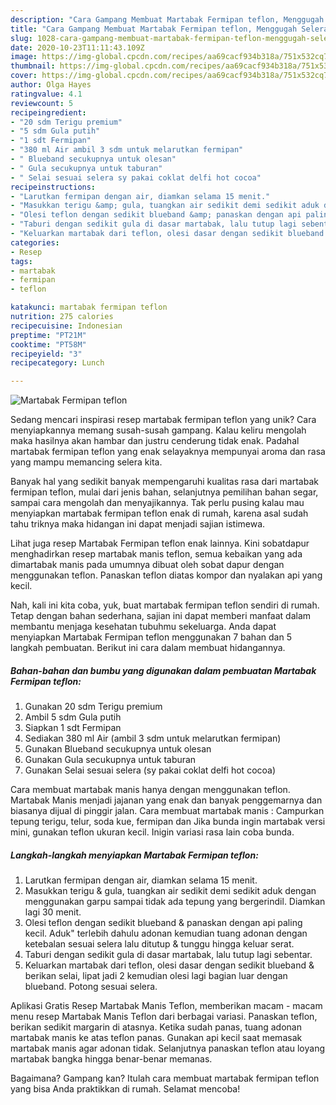 ```yaml
---
description: "Cara Gampang Membuat Martabak Fermipan teflon, Menggugah Selera"
title: "Cara Gampang Membuat Martabak Fermipan teflon, Menggugah Selera"
slug: 1028-cara-gampang-membuat-martabak-fermipan-teflon-menggugah-selera
date: 2020-10-23T11:11:43.109Z
image: https://img-global.cpcdn.com/recipes/aa69cacf934b318a/751x532cq70/martabak-fermipan-teflon-foto-resep-utama.jpg
thumbnail: https://img-global.cpcdn.com/recipes/aa69cacf934b318a/751x532cq70/martabak-fermipan-teflon-foto-resep-utama.jpg
cover: https://img-global.cpcdn.com/recipes/aa69cacf934b318a/751x532cq70/martabak-fermipan-teflon-foto-resep-utama.jpg
author: Olga Hayes
ratingvalue: 4.1
reviewcount: 5
recipeingredient:
- "20 sdm Terigu premium"
- "5 sdm Gula putih"
- "1 sdt Fermipan"
- "380 ml Air ambil 3 sdm untuk melarutkan fermipan"
- " Blueband secukupnya untuk olesan"
- " Gula secukupnya untuk taburan"
- " Selai sesuai selera sy pakai coklat delfi hot cocoa"
recipeinstructions:
- "Larutkan fermipan dengan air, diamkan selama 15 menit."
- "Masukkan terigu &amp; gula, tuangkan air sedikit demi sedikit aduk dengan menggunakan garpu sampai tidak ada tepung yang bergerindil. Diamkan lagi 30 menit."
- "Olesi teflon dengan sedikit blueband &amp; panaskan dengan api paling kecil. Aduk&#34; terlebih dahulu adonan kemudian tuang adonan dengan ketebalan sesuai selera lalu ditutup &amp; tunggu hingga keluar serat."
- "Taburi dengan sedikit gula di dasar martabak, lalu tutup lagi sebentar."
- "Keluarkan martabak dari teflon, olesi dasar dengan sedikit blueband &amp; berikan selai, lipat jadi 2 kemudian olesi lagi bagian luar dengan blueband. Potong sesuai selera."
categories:
- Resep
tags:
- martabak
- fermipan
- teflon

katakunci: martabak fermipan teflon 
nutrition: 275 calories
recipecuisine: Indonesian
preptime: "PT21M"
cooktime: "PT58M"
recipeyield: "3"
recipecategory: Lunch

---
```



![Martabak Fermipan teflon](https://img-global.cpcdn.com/recipes/aa69cacf934b318a/751x532cq70/martabak-fermipan-teflon-foto-resep-utama.jpg)

Sedang mencari inspirasi resep martabak fermipan teflon yang unik? Cara menyiapkannya memang susah-susah gampang. Kalau keliru mengolah maka hasilnya akan hambar dan justru cenderung tidak enak. Padahal martabak fermipan teflon yang enak selayaknya mempunyai aroma dan rasa yang mampu memancing selera kita.

Banyak hal yang sedikit banyak mempengaruhi kualitas rasa dari martabak fermipan teflon, mulai dari jenis bahan, selanjutnya pemilihan bahan segar, sampai cara mengolah dan menyajikannya. Tak perlu pusing kalau mau menyiapkan martabak fermipan teflon enak di rumah, karena asal sudah tahu triknya maka hidangan ini dapat menjadi sajian istimewa.

Lihat juga resep Martabak Fermipan teflon enak lainnya. Kini sobatdapur menghadirkan resep martabak manis teflon, semua kebaikan yang ada dimartabak manis pada umumnya dibuat oleh sobat dapur dengan menggunakan teflon. Panaskan teflon diatas kompor dan nyalakan api yang kecil.


Nah, kali ini kita coba, yuk, buat martabak fermipan teflon sendiri di rumah. Tetap dengan bahan sederhana, sajian ini dapat memberi manfaat dalam membantu menjaga kesehatan tubuhmu sekeluarga. Anda dapat menyiapkan Martabak Fermipan teflon menggunakan 7 bahan dan 5 langkah pembuatan. Berikut ini cara dalam membuat hidangannya.

<!--inarticleads1-->

##### Bahan-bahan dan bumbu yang digunakan dalam pembuatan Martabak Fermipan teflon:

1. Gunakan 20 sdm Terigu premium
1. Ambil 5 sdm Gula putih
1. Siapkan 1 sdt Fermipan
1. Sediakan 380 ml Air (ambil 3 sdm untuk melarutkan fermipan)
1. Gunakan  Blueband secukupnya untuk olesan
1. Gunakan  Gula secukupnya untuk taburan
1. Gunakan  Selai sesuai selera (sy pakai coklat delfi hot cocoa)


Cara membuat martabak manis hanya dengan menggunakan teflon. Martabak Manis menjadi jajanan yang enak dan banyak penggemarnya dan biasanya dijual di pinggir jalan. Cara membuat martabak manis : Campurkan tepung terigu, telur, soda kue, fermipan dan Jika bunda ingin martabak versi mini, gunakan teflon ukuran kecil. Inigin variasi rasa lain coba bunda. 

<!--inarticleads2-->

##### Langkah-langkah menyiapkan Martabak Fermipan teflon:

1. Larutkan fermipan dengan air, diamkan selama 15 menit.
1. Masukkan terigu &amp; gula, tuangkan air sedikit demi sedikit aduk dengan menggunakan garpu sampai tidak ada tepung yang bergerindil. Diamkan lagi 30 menit.
1. Olesi teflon dengan sedikit blueband &amp; panaskan dengan api paling kecil. Aduk&#34; terlebih dahulu adonan kemudian tuang adonan dengan ketebalan sesuai selera lalu ditutup &amp; tunggu hingga keluar serat.
1. Taburi dengan sedikit gula di dasar martabak, lalu tutup lagi sebentar.
1. Keluarkan martabak dari teflon, olesi dasar dengan sedikit blueband &amp; berikan selai, lipat jadi 2 kemudian olesi lagi bagian luar dengan blueband. Potong sesuai selera.


Aplikasi Gratis Resep Martabak Manis Teflon, memberikan macam - macam menu resep Martabak Manis Teflon dari berbagai variasi. Panaskan teflon, berikan sedikit margarin di atasnya. Ketika sudah panas, tuang adonan martabak manis ke atas teflon panas. Gunakan api kecil saat memasak martabak manis agar adonan tidak. Selanjutnya panaskan teflon atau loyang martabak bangka hingga benar-benar memanas. 

Bagaimana? Gampang kan? Itulah cara membuat martabak fermipan teflon yang bisa Anda praktikkan di rumah. Selamat mencoba!
